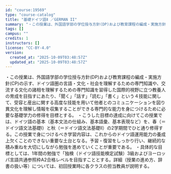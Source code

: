 ```yaml
---
id: "course:19569"
type: "course-catalog"
title: "基礎ドイツ語Ⅱ ／GERMAN II"
summary: "・この授業は、外国語学部の学位授与方針(DP)および教育課程の編成・実施方針(CP)の示す、ドイツ語圏の言語・文化・社会を理解するための専門知識や、交流する文化の諸相を理解するための専門知識を習得した国際的視野に立つ教養人の育成を目指すにあ…"
tags: []
campus: ""
credits: 1
instructors: []
license: "CC-BY-4.0"
version:
  created_at: "2025-10-09T03:48:57Z"
  updated_at: "2025-10-09T03:48:57Z"
---
```

・この授業は、外国語学部の学位授与方針(DP)および教育課程の編成・実施方針(CP)の示す、ドイツ語圏の言語・文化・社会を理解するための専門知識や、交流する文化の諸相を理解するための専門知識を習得した国際的視野に立つ教養人の育成を目指すにあたり、「聞く」「話す」「読む」「書く」という４技能に関して、受容と産出に関する高度な技能を用いて他者とのコミュニケーションを図り異文化を理解し情報を収集することができる専門的な能力を身につけるために必要な基礎学力の修得を目標とする。 ・こうした目標の達成に向けてこの授業では、ドイツ語の基本（基本文法の仕組み、基本語彙、基本表現など）を、春（＝ドイツ語文法基礎Ⅰ）と秋（＝ドイツ語文法基礎Ⅱ）の2学期間でひと通り修得する。この授業で身につけるべき学習内容は、これからのドイツ語運用能力の養成上欠くことのできない重要な土台となる。予習・復習をしっかり行い、継続的な積み重ねを大切にしながら勉強を進めていくことが重要である。 ・具体的な目標としては、1年間の勉強で「独検（ドイツ語技能検定試験）3級およびヨーロッパ言語共通参照枠A2合格レベルを目指すこととする。詳細（授業の進め方、辞書の扱い等）については、初回授業時に各クラスの担当教員が説明する。
